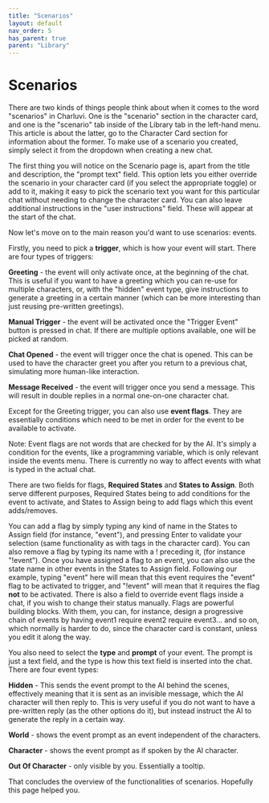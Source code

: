 ```yaml
---
title: "Scenarios"
layout: default
nav_order: 5
has_parent: true
parent: "Library"
---
```


# Scenarios

There are two kinds of things people think about when it comes to the word "scenarios" in Charluvi. One is the "scenario" section in the character card, and one is the "scenario" tab inside of the Library tab in the left-hand menu. This article is about the latter, go to the Character Card section for information about the former. To make use of a scenario you created, simply select it from the dropdown when creating a new chat.

The first thing you will notice on the Scenario page is, apart from the title and description, the "prompt text" field. This option lets you either override the scenario in your character card (if you select the appropriate toggle) or add to it, making it easy to pick the scenario text you want for this particular chat without needing to change the character card.
You can also leave additional instructions in the "user instructions" field. These will appear at the start of the chat.

Now let's move on to the main reason you'd want to use scenarios: events.

Firstly, you need to pick a **trigger**, which is how your event will start. There are four types of triggers:

**Greeting** - the event will only activate once, at the beginning of the chat. This is useful if you want to have a greeting which you can re-use for multiple characters, or, with the "hidden" event type, give instructions to generate a greeting in a certain manner (which can be more interesting than just reusing pre-written greetings).

**Manual Trigger** - the event will be activated once the "Trigger Event" button is pressed in chat. If there are multiple options available, one will be picked at random.

**Chat Opened** - the event will trigger once the chat is opened. This can be used to have the character greet you after you return to a previous chat, simulating more human-like interaction.

**Message Received** - the event will trigger once you send a message. This will result in double replies in a normal one-on-one character chat.

Except for the Greeting trigger, you can also use **event flags**. They are essentially conditions which need to be met in order for the event to be available to activate.

Note: Event flags are not words that are checked for by the AI. It's simply a condition for the events, like a programming variable, which is only relevant inside the events menu. There is currently no way to affect events with what is typed in the actual chat.

There are two fields for flags, **Required States** and **States to Assign**. Both serve different purposes, Required States being to add conditions for the event to activate, and States to Assign being to add flags which this event adds/removes.

You can add a flag by simply typing any kind of name in the States to Assign field (for instance, "event"), and pressing Enter to validate your selection (same functionality as with tags in the character card). You can also remove a flag by typing its name with a ! preceding it, (for instance "!event"). Once you have assigned a flag to an event, you can also use the state name in other events in the States to Assign field. Following our example, typing "event" here will mean that this event requires the "event" flag to be activated to trigger, and "!event" will mean that it requires the flag **not** to be activated. There is also a field to override event flags inside a chat, if you wish to change their status manually.
Flags are powerful building blocks. With them, you can, for instance, design a progressive chain of events by having event1 require event2 require event3... and so on, which normally is harder to do, since the character card is constant, unless you edit it along the way.

You also need to select the **type** and **prompt** of your event. The prompt is just a text field, and the type is how this text field is inserted into the chat. There are four event types:

**Hidden** - This sends the event prompt to the AI behind the scenes, effectively meaning that it is sent as an invisible message, which the AI character will then reply to. This is very useful if you do not want to have a pre-written reply (as the other options do it), but instead instruct the AI to generate the reply in a certain way.

**World** - shows the event prompt as an event independent of the characters.

**Character** - shows the event prompt as if spoken by the AI character.

**Out Of Character** - only visible by you. Essentially a tooltip.

That concludes the overview of the functionalities of scenarios. Hopefully this page helped you.

